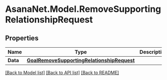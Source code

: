 # AsanaNet.Model.RemoveSupportingRelationshipRequest

## Properties

Name | Type | Description | Notes
------------ | ------------- | ------------- | -------------
**Data** | [**GoalRemoveSupportingRelationshipRequest**](GoalRemoveSupportingRelationshipRequest.md) |  | [optional] 

[[Back to Model list]](../README.md#documentation-for-models) [[Back to API list]](../README.md#documentation-for-api-endpoints) [[Back to README]](../README.md)

